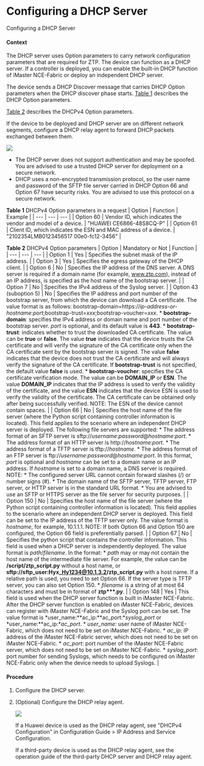 Configuring a DHCP Server
=========================

Configuring a DHCP Server

#### Context

The DHCP server uses Option parameters to carry network configuration parameters that are required for ZTP. The device can function as a DHCP server. If a controller is deployed, you can enable the built-in DHCP function of iMaster NCE-Fabric or deploy an independent DHCP server.

The device sends a DHCP Discover message that carries DHCP Option parameters when the DHCP discover phase starts. [Table 1](#EN-US_TASK_0000001513034418__table1153892244716) describes the DHCP Option parameters.

[Table 2](#EN-US_TASK_0000001513034418__table13809745134517) describes the DHCPv4 Option parameters.

If the device to be deployed and DHCP server are on different network segments, configure a DHCP relay agent to forward DHCP packets exchanged between them.

![](public_sys-resources/caution_3.0-en-us.png) 

* The DHCP server does not support authentication and may be spoofed. You are advised to use a trusted DHCP server for deployment on a secure network.
* DHCP uses a non-encrypted transmission protocol, so the user name and password of the SFTP file server carried in DHCP Option 66 and Option 67 have security risks. You are advised to use this protocol on a secure network.

**Table 1** DHCPv4 Option parameters in a request
| Option | Function | Example |
| --- | --- | --- |
| Option 60 | Vendor ID, which indicates the vendor and model of a device. | "HUAWEI CE6866-48S8CQ-P" |
| Option 61 | Client ID, which indicates the ESN and MAC address of a device. | "2102354LMB0123456517 00e0-fc12-3456" |


**Table 2** DHCPv4 Option parameters
| Option | Mandatory or Not | Function |
| --- | --- | --- |
| Option 1 | Yes | Specifies the subnet mask of the IP address. |
| Option 3 | Yes | Specifies the egress gateway of the DHCP client. |
| Option 6 | No | Specifies the IP address of the DNS server.  A DNS server is required if a domain name (for example, www.ztp.com), instead of an IP address, is specified as the host name of the bootstrap server. |
| Option 7 | No | Specifies the IPv4 address of the Syslog server. |
| Option 43 (suboption 5) | No | Specifies the IP address and port number of the bootstrap server, from which the device can download a CA certificate.  The value format is as follows: bootstrap-domain=https://*ip-address-or-hostname*:*port*;bootstrap-trust=*xxx*;bootstrap-voucher=*xxx*.   * **bootstrap-domain**: specifies the IPv4 address or domain name and port number of the bootstrap server. *port* is optional, and its default value is **443**. * **bootstrap-trust**: indicates whether to trust the downloaded CA certificate. The value can be **true** or **false**. The value **true** indicates that the device trusts the CA certificate and will verify the signature of the CA certificate only when the CA certificate sent by the bootstrap server is signed. The value **false** indicates that the device does not trust the CA certificate and will always verify the signature of the CA certificate. If **bootstrap-trust** is not specified, the default value **false** is used. * **bootstrap-voucher**: specifies the CA certificate verification mode. The value can be **DOMAIN\_IP** or **ESN**. The value **DOMAIN\_IP** indicates that the IP address is used to verify the validity of the certificate, and the value **ESN** indicates that the device ESN is used to verify the validity of the certificate. The CA certificate can be obtained only after being successfully verified.   NOTE:  The ESN of the device cannot contain spaces. |
| Option 66 | No | Specifies the host name of the file server (where the Python script containing controller information is located). This field applies to the scenario where an independent DHCP server is deployed. The following file servers are supported:  * The address format of an SFTP server is sftp://*username*:*password*@*hostname*:*port*. * The address format of an HTTP server is http://*hostname*:*port*. * The address format of a TFTP server is tftp://*hostname*. * The address format of an FTP server is ftp://*username*:*password*@*hostname*:*port*.  In this format, *port* is optional and *hostname* can be set to a domain name or an IP address. If *hostname* is set to a domain name, a DNS server is required.  NOTE:   * The configured server URL cannot contain forward slashes (/) or number signs (#). * The domain name of the SFTP server, TFTP server, FTP server, or HTTP server is in the standard URL format. * You are advised to use an SFTP or HTTPS server as the file server for security purposes. |
| Option 150 | No | Specifies the host name of the file server (where the Python script containing controller information is located). This field applies to the scenario where an independent DHCP server is deployed.  This field can be set to the IP address of the TFTP server only. The value format is *hostname*, for example, 10.1.1.1.  NOTE:  If both Option 66 and Option 150 are configured, the Option 66 field is preferentially parsed. |
| Option 67 | No | Specifies the python script that contains the controller information. This field is used when a DHCP server is independently deployed. The value format is *path*/*filename*. In the format:   * *path* may or may not contain the host name of the intermediate file server. For example, the value can be **/script/ztp\_script.py** without a host name, or **sftp://sftp\_user:Hyx\_Hy1234@10.1.3.2/ztp\_script.py** with a host name. If a relative path is used, you need to set Option 66. If the server type is TFTP server, you can also set Option 150. * *filename* is a string of at most 64 characters and must be in format of **ztp\*\*\*.py**. |
| Option 148 | Yes | This field is used when the DHCP server function is built in iMaster NCE-Fabric. After the DHCP server function is enabled on iMaster NCE-Fabric, devices can register with iMaster NCE-Fabric and the Syslog port can be set. The value format is *user\_name:**ac\_ip:**ac\_port:**syslog\_port* or *user\_name:**ac\_ip:**ac\_port*.  * *user\_name*: user name of iMaster NCE-Fabric, which does not need to be set on iMaster NCE-Fabric. * *ac\_ip*: IP address of the iMaster NCE-Fabric server, which does not need to be set on iMaster NCE-Fabric. * *ac\_port*: port number of the iMaster NCE-Fabric server, which does not need to be set on iMaster NCE-Fabric. * *syslog\_port*: port number for sending Syslogs, which needs to be configured on iMaster NCE-Fabric only when the device needs to upload Syslogs. |



#### Procedure

1. Configure the DHCP server.
2. (Optional) Configure the DHCP relay agent.
   
   ![](public_sys-resources/note_3.0-en-us.png) 
   
   If a Huawei device is used as the DHCP relay agent, see "DHCPv4 Configuration" in Configuration Guide > IP Address and Service Configuration.
   
   If a third-party device is used as the DHCP relay agent, see the operation guide of the third-party DHCP server and DHCP relay agent.